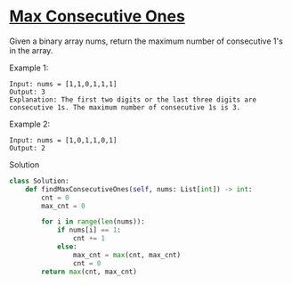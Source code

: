 # [Max Consecutive Ones](https://leetcode.com/problems/max-consecutive-ones/submissions/)

Given a binary array nums, return the maximum number of consecutive 1's in the array.

Example 1:
```
Input: nums = [1,1,0,1,1,1]
Output: 3
Explanation: The first two digits or the last three digits are consecutive 1s. The maximum number of consecutive 1s is 3.
```
Example 2:
```
Input: nums = [1,0,1,1,0,1]
Output: 2
```
Solution
```python
class Solution:
    def findMaxConsecutiveOnes(self, nums: List[int]) -> int:
        cnt = 0
        max_cnt = 0

        for i in range(len(nums)):
            if nums[i] == 1:
                cnt += 1
            else:
                max_cnt = max(cnt, max_cnt)
                cnt = 0
        return max(cnt, max_cnt)
```